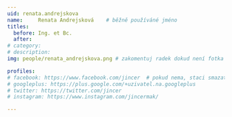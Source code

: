 ```yaml
---
uid: renata.andrejskova
name:     Renata Andrejsková  	# běžně používáné jméno
titles:
  before: Ing. et Bc.
  after: 
# category:
# description: 
img: people/renata_andrejskova.png # zakomentuj radek dokud není fotka

profiles:
# facebook: https://www.facebook.com/jincer  # pokud nema, staci smazat tuto radku
# googleplus: https://plus.google.com/+uzivatel.na.googleplus
# twitter: https://twitter.com/jincer
# instagram: https://www.instagram.com/jincermak/ 

---
```

